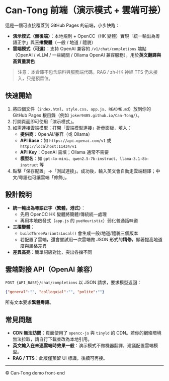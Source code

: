 # Can‑Tong 前端（演示模式 + 雲端可接）

這是一個可直接覆蓋到 GitHub Pages 的前端，小步快跑：
- **演示模式（無後端）**：本地規則 + OpenCC（HK 變體）實現「統一輸出為粵語正字」與**三擋變體**（一般 / 地道 / 禮貌）
- **雲端模式（可選）**：支持 OpenAI 兼容的 `/v1/chat/completions` 端點（OpenAI / vLLM / 一些網關 / Ollama OpenAI 兼容服務），用於**英文翻譯與高質量潤色**

> 注意：本倉庫不包含語料與服務端代碼。RAG / zh-HK 神經 TTS 仍未接入，只是預留位。

## 快速開始

1. 將四個文件（`index.html`、`style.css`、`app.js`、`README.md`）放到你的 GitHub Pages 根目錄（例如 `joker9405.github.io/Can-Tong/`）。
2. 打開頁面即可使用「演示模式」。
3. 如需連接雲端模型：打開「雲端模型連接」折疊面板，填入：
   - **提供商**：OpenAI/兼容（或 Ollama）
   - **API Base**：如 `https://api.openai.com/v1` 或 `http://localhost:11434/v1`
   - **API Key**：OpenAI 需填；Ollama 通常不需要
   - **模型名**：如 `gpt-4o-mini`、`qwen2.5-7b-instruct`、`llama-3.1-8b-instruct` 等
4. 點擊「保存配置」→「測試連接」。成功後，輸入英文會自動走雲端翻譯；中文/粵語也可讓雲端「修飾」。

## 設計說明

- **統一輸出為粵語正字（繁體，港式）**：
  - 先用 OpenCC HK 變體將簡體/傳統統一處理
  - 再用本地啟發式（`app.js` 的 `yueHeuristic`）弱化普通話味道
- **三擋變體**：
  - `buildThreeVariantsLocal()` 會生成一般/地道/禮貌三個版本
  - 若配置了雲端，還會嘗試用一次雲端做 JSON 形式的**精修**，顯著提高地道度與風格差異
- **差異高亮**：簡單詞級對比，突出各擋不同

## 雲端對接 API（OpenAI 兼容）

`POST {API_BASE}/chat/completions` 以 JSON 請求，要求模型返回：
```json
{"general":"", "colloquial":"", "polite":""}
```
所有文本要求**繁體粵語**。

## 常見問題

- **CDN 無法訪問**：頁面使用了 `opencc-js` 與 `tinyld` 的 CDN。若你的網絡環境無法拉取，請自行下載並改為本地引用。
- **英文輸入在未連雲端時效果一般**：演示模式不做機器翻譯，建議配置雲端模型。
- **RAG / TTS**：此版僅預留 UI 標識，後續可再接。

---

© Can‑Tong demo front-end
